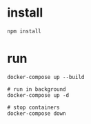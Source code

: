 # install

```
npm install
```

# run

```
docker-compose up --build

# run in background
docker-compose up -d

# stop containers
docker-compose down


```